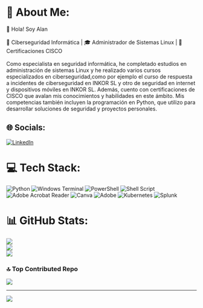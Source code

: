 # 💫 About Me:
👋 Hola! Soy Alan<br><br>💼 Ciberseguridad Informática | 🎓 Administrador de Sistemas Linux | 📜 Certificaciones CISCO<br><br>Como especialista en seguridad informática, he completado estudios en administración de sistemas Linux y he realizado varios cursos especializados en ciberseguridad,como por ejemplo el curso de respuesta a incidentes de ciberseguridad en INKOR SL y otro de seguridad en internet y dispositivos móviles en INKOR SL. Además, cuento con certificaciones de CISCO que avalan mis conocimientos y habilidades en este ámbito. Mis competencias también incluyen la programación en Python, que utilizo para desarrollar soluciones de seguridad y proyectos personales.


## 🌐 Socials:
[![LinkedIn](https://img.shields.io/badge/LinkedIn-%230077B5.svg?logo=linkedin&logoColor=white)](https://linkedin.com/in/alan-ramirez-rubial-3b29b0252/) 

# 💻 Tech Stack:
![Python](https://img.shields.io/badge/python-3670A0?style=for-the-badge&logo=python&logoColor=ffdd54) ![Windows Terminal](https://img.shields.io/badge/Windows%20Terminal-%234D4D4D.svg?style=for-the-badge&logo=windows-terminal&logoColor=white) ![PowerShell](https://img.shields.io/badge/PowerShell-%235391FE.svg?style=for-the-badge&logo=powershell&logoColor=white) ![Shell Script](https://img.shields.io/badge/shell_script-%23121011.svg?style=for-the-badge&logo=gnu-bash&logoColor=white) ![Adobe Acrobat Reader](https://img.shields.io/badge/Adobe%20Acrobat%20Reader-EC1C24.svg?style=for-the-badge&logo=Adobe%20Acrobat%20Reader&logoColor=white) ![Canva](https://img.shields.io/badge/Canva-%2300C4CC.svg?style=for-the-badge&logo=Canva&logoColor=white) ![Adobe](https://img.shields.io/badge/adobe-%23FF0000.svg?style=for-the-badge&logo=adobe&logoColor=white) ![Kubernetes](https://img.shields.io/badge/kubernetes-%23326ce5.svg?style=for-the-badge&logo=kubernetes&logoColor=white) ![Splunk](https://img.shields.io/badge/splunk-%23000000.svg?style=for-the-badge&logo=splunk&logoColor=white)
# 📊 GitHub Stats:
![](https://github-readme-stats.vercel.app/api?username=CipherA-Kadel&theme=dracula&hide_border=false&include_all_commits=false&count_private=false)<br/>
![](https://github-readme-streak-stats.herokuapp.com/?user=CipherA-Kadel&theme=dracula&hide_border=false)<br/>
![](https://github-readme-stats.vercel.app/api/top-langs/?username=CipherA-Kadel&theme=dracula&hide_border=false&include_all_commits=false&count_private=false&layout=compact)

### 🔝 Top Contributed Repo
![](https://github-contributor-stats.vercel.app/api?username=CipherA-Kadel&limit=5&theme=dark&combine_all_yearly_contributions=true)

---
[![](https://visitcount.itsvg.in/api?id=CipherA-Kadel&icon=0&color=0)](https://visitcount.itsvg.in)

<!-- Proudly created with GPRM ( https://gprm.itsvg.in ) -->
